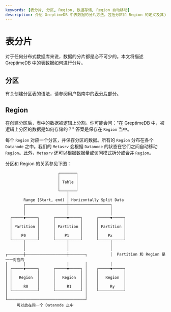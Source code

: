 ```yaml
---
keywords: [表分片, 分区, Region, 数据存储, Region 自动移动]
description: 介绍 GreptimeDB 中表数据的分片方法，包括分区和 Region 的定义及其关系。
---
```


# 表分片

对于任何分布式数据库来说，数据的分片都是必不可少的。本文将描述 GreptimeDB 中的表数据如何进行分片。

## 分区

有关创建分区表的语法，请参阅用户指南中的[表分片](/user-guide/deployments-administration/manage-data/table-sharding.md)部分。

## Region

在创建分区后，表中的数据被逻辑上分割。你可能会问："在 GreptimeDB 中，被逻辑上分区的数据是如何存储的？" 答案是保存在 `Region` 当中。

每个 `Region` 对应一个分区，并保存分区的数据。所有的 `Region` 分布在各个 `Datanode` 之中。我们的 `Metasrv` 会根据 `Datanode`
的状态在它们之间自动移动 `Region`。此外，`Metasrv` 还可以根据数据量或访问模式拆分或合并 `Region`。

分区和 Region 的关系参见下图：

```text
                       ┌───────┐
                       │       │
                       │ Table │
                       │       │
                       └───┬───┘
                           │
        Range [Start, end) │ Horizontally Split Data
        ┌──────────────────┼──────────────────┐
        │                  │                  │
        │                  │                  │
  ┌─────▼─────┐      ┌─────▼─────┐      ┌─────▼─────┐
  │           │      │           │      │           │
  │ Partition │      │ Partition │      │ Partition │
  │           │      │           │      │           │
  │    P0     │      │    P1     │      │    Px     │
  └─────┬─────┘      └─────┬─────┘      └─────┬─────┘
        │                  │                  │
        │                  │                  │  
┌───────┼──────────────────┼───────┐          │  Partition 和 Region 是一一对应的
│       │                  │       │          │
│ ┌─────▼─────┐      ┌─────▼─────┐ │    ┌─────▼─────┐
│ │           │      │           │ │    │           │
│ │   Region  │      │   Region  │ │    │   Region  │
│ │           │      │           │ │    │           │
│ │     R0    │      │     R1    │ │    │     Ry    │
│ └───────────┘      └───────────┘ │    └───────────┘
│                                  │
└──────────────────────────────────┘
     可以放在同一个 Datanode 之中
```
